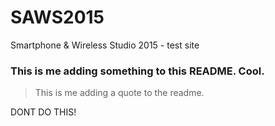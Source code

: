 # SAWS2015
Smartphone &amp; Wireless Studio 2015 - test site

### This is me adding something to this README. Cool.

> This is me adding a quote to the readme. 

DONT DO THIS!
